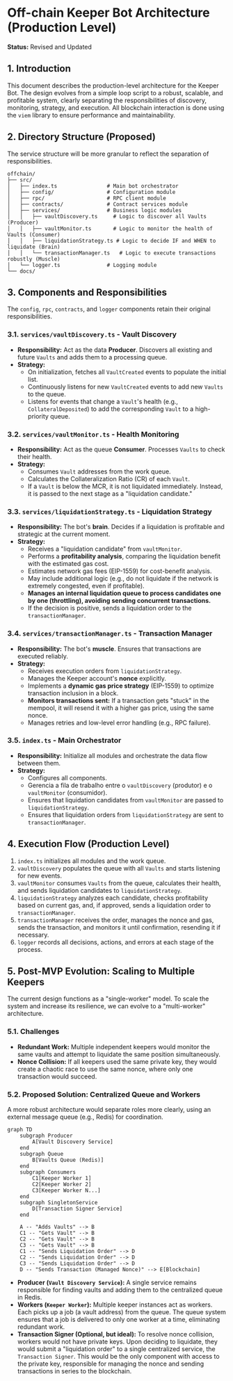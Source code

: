 # Off-chain Keeper Bot Architecture (Production Level)

**Status:** Revised and Updated

## 1. Introduction

This document describes the production-level architecture for the Keeper Bot. The design evolves from a simple loop script to a robust, scalable, and profitable system, clearly separating the responsibilities of discovery, monitoring, strategy, and execution. All blockchain interaction is done using the `viem` library to ensure performance and maintainability.

## 2. Directory Structure (Proposed)

The service structure will be more granular to reflect the separation of responsibilities.

```
offchain/
├── src/
│   ├── index.ts                # Main bot orchestrator
│   ├── config/                 # Configuration module
│   ├── rpc/                    # RPC client module
│   ├── contracts/              # Contract services module
│   ├── services/               # Business logic modules
│   │   ├── vaultDiscovery.ts     # Logic to discover all Vaults (Producer)
│   │   ├── vaultMonitor.ts       # Logic to monitor the health of Vaults (Consumer)
│   │   ├── liquidationStrategy.ts # Logic to decide IF and WHEN to liquidate (Brain)
│   │   └── transactionManager.ts   # Logic to execute transactions robustly (Muscle)
│   └── logger.ts               # Logging module
└── docs/
```

## 3. Components and Responsibilities

The `config`, `rpc`, `contracts`, and `logger` components retain their original responsibilities.

### 3.1. `services/vaultDiscovery.ts` - Vault Discovery

-   **Responsibility:** Act as the data **Producer**. Discovers all existing and future `Vaults` and adds them to a processing queue.
-   **Strategy:**
    -   On initialization, fetches all `VaultCreated` events to populate the initial list.
    -   Continuously listens for new `VaultCreated` events to add new `Vaults` to the queue.
    -   Listens for events that change a `Vault`'s health (e.g., `CollateralDeposited`) to add the corresponding `Vault` to a high-priority queue.

### 3.2. `services/vaultMonitor.ts` - Health Monitoring

-   **Responsibility:** Act as the queue **Consumer**. Processes `Vaults` to check their health.
-   **Strategy:**
    -   Consumes `Vault` addresses from the work queue.
    -   Calculates the Collateralization Ratio (CR) of each `Vault`.
    -   If a `Vault` is below the MCR, it is not liquidated immediately. Instead, it is passed to the next stage as a "liquidation candidate."

### 3.3. `services/liquidationStrategy.ts` - Liquidation Strategy

-   **Responsibility:** The bot's **brain**. Decides if a liquidation is profitable and strategic at the current moment.
-   **Strategy:**
    -   Receives a "liquidation candidate" from `vaultMonitor`.
    -   Performs a **profitability analysis**, comparing the liquidation benefit with the estimated gas cost.
    -   Estimates network gas fees (EIP-1559) for cost-benefit analysis.
    -   May include additional logic (e.g., do not liquidate if the network is extremely congested, even if profitable).
    -   **Manages an internal liquidation queue to process candidates one by one (throttling), avoiding sending concurrent transactions.**
    -   If the decision is positive, sends a liquidation order to the `transactionManager`.

### 3.4. `services/transactionManager.ts` - Transaction Manager

-   **Responsibility:** The bot's **muscle**. Ensures that transactions are executed reliably.
-   **Strategy:**
    -   Receives execution orders from `liquidationStrategy`.
    -   Manages the Keeper account's **nonce** explicitly.
    -   Implements a **dynamic gas price strategy** (EIP-1559) to optimize transaction inclusion in a block.
    -   **Monitors transactions sent:** If a transaction gets "stuck" in the mempool, it will resend it with a higher gas price, using the same nonce.
    -   Manages retries and low-level error handling (e.g., RPC failure).

### 3.5. `index.ts` - Main Orchestrator

-   **Responsibility:** Initialize all modules and orchestrate the data flow between them.
-   **Strategy:**
    -   Configures all components.
    -   Gerencia a fila de trabalho entre o `vaultDiscovery` (produtor) e o `vaultMonitor` (consumidor).
    -   Ensures that liquidation candidates from `vaultMonitor` are passed to `liquidationStrategy`.
    -   Ensures that liquidation orders from `liquidationStrategy` are sent to `transactionManager`.

## 4. Execution Flow (Production Level)

1.  `index.ts` initializes all modules and the work queue.
2.  `vaultDiscovery` populates the queue with all `Vaults` and starts listening for new events.
3.  `vaultMonitor` consumes `Vaults` from the queue, calculates their health, and sends liquidation candidates to `liquidationStrategy`.
4.  `liquidationStrategy` analyzes each candidate, checks profitability based on current gas, and, if approved, sends a liquidation order to `transactionManager`.
5.  `transactionManager` receives the order, manages the nonce and gas, sends the transaction, and monitors it until confirmation, resending it if necessary.
6.  `logger` records all decisions, actions, and errors at each stage of the process.

## 5. Post-MVP Evolution: Scaling to Multiple Keepers

The current design functions as a "single-worker" model. To scale the system and increase its resilience, we can evolve to a "multi-worker" architecture.

### 5.1. Challenges

-   **Redundant Work:** Multiple independent keepers would monitor the same vaults and attempt to liquidate the same position simultaneously.
-   **Nonce Collision:** If all keepers used the same private key, they would create a chaotic race to use the same nonce, where only one transaction would succeed.

### 5.2. Proposed Solution: Centralized Queue and Workers

A more robust architecture would separate roles more clearly, using an external message queue (e.g., Redis) for coordination.

```mermaid
graph TD
    subgraph Producer
        A[Vault Discovery Service]
    end
    subgraph Queue
        B[Vaults Queue (Redis)]
    end
    subgraph Consumers
        C1[Keeper Worker 1]
        C2[Keeper Worker 2]
        C3[Keeper Worker N...]
    end
    subgraph SingletonService
        D[Transaction Signer Service]
    end

    A -- "Adds Vaults" --> B
    C1 -- "Gets Vault" --> B
    C2 -- "Gets Vault" --> B
    C3 -- "Gets Vault" --> B
    C1 -- "Sends Liquidation Order" --> D
    C2 -- "Sends Liquidation Order" --> D
    C3 -- "Sends Liquidation Order" --> D
    D -- "Sends Transaction (Managed Nonce)" --> E[Blockchain]
```

-   **Producer (`Vault Discovery Service`):** A single service remains responsible for finding vaults and adding them to the centralized queue in Redis.
-   **Workers (`Keeper Worker`):** Multiple keeper instances act as workers. Each picks up a job (a vault address) from the queue. The queue system ensures that a job is delivered to only one worker at a time, eliminating redundant work.
-   **Transaction Signer (Optional, but ideal):** To resolve nonce collision, workers would not have private keys. Upon deciding to liquidate, they would submit a "liquidation order" to a single centralized service, the `Transaction Signer`. This would be the only component with access to the private key, responsible for managing the nonce and sending transactions in series to the blockchain.
